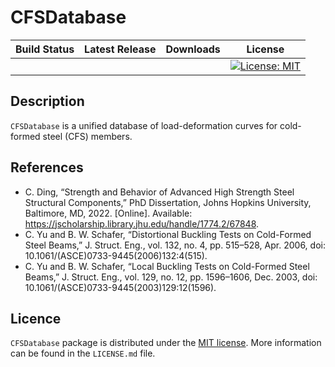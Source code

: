 # CFSDatabase

<div align="center">

| Build Status | Latest Release | Downloads | License |
| :---: | :---: | :---: | :---: |
| | | | [![License: MIT](https://img.shields.io/badge/License-MIT-yellow.svg)](https://opensource.org/licenses/MIT) |
</div>

## Description

`CFSDatabase` is a unified database of load-deformation curves for cold-formed steel (CFS) members.

## References

- C. Ding, “Strength and Behavior of Advanced High Strength Steel Structural Components,” PhD Dissertation, Johns Hopkins University, Baltimore, MD, 2022. [Online]. Available: https://jscholarship.library.jhu.edu/handle/1774.2/67848.
- C. Yu and B. W. Schafer, “Distortional Buckling Tests on Cold-Formed Steel Beams,” J. Struct. Eng., vol. 132, no. 4, pp. 515–528, Apr. 2006, doi: 10.1061/(ASCE)0733-9445(2006)132:4(515).
- C. Yu and B. W. Schafer, “Local Buckling Tests on Cold-Formed Steel Beams,” J. Struct. Eng., vol. 129, no. 12, pp. 1596–1606, Dec. 2003, doi: 10.1061/(ASCE)0733-9445(2003)129:12(1596).

## Licence

`CFSDatabase` package is distributed under the [MIT license](https://en.wikipedia.org/wiki/MIT_License). More information can be found in the `LICENSE.md` file.